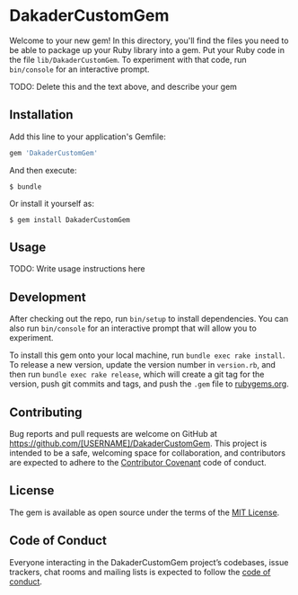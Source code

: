 # DakaderCustomGem

Welcome to your new gem! In this directory, you'll find the files you need to be able to package up your Ruby library into a gem. Put your Ruby code in the file `lib/DakaderCustomGem`. To experiment with that code, run `bin/console` for an interactive prompt.

TODO: Delete this and the text above, and describe your gem

## Installation

Add this line to your application's Gemfile:

```ruby
gem 'DakaderCustomGem'
```

And then execute:

    $ bundle

Or install it yourself as:

    $ gem install DakaderCustomGem

## Usage

TODO: Write usage instructions here

## Development

After checking out the repo, run `bin/setup` to install dependencies. You can also run `bin/console` for an interactive prompt that will allow you to experiment.

To install this gem onto your local machine, run `bundle exec rake install`. To release a new version, update the version number in `version.rb`, and then run `bundle exec rake release`, which will create a git tag for the version, push git commits and tags, and push the `.gem` file to [rubygems.org](https://rubygems.org).

## Contributing

Bug reports and pull requests are welcome on GitHub at https://github.com/[USERNAME]/DakaderCustomGem. This project is intended to be a safe, welcoming space for collaboration, and contributors are expected to adhere to the [Contributor Covenant](http://contributor-covenant.org) code of conduct.

## License

The gem is available as open source under the terms of the [MIT License](http://opensource.org/licenses/MIT).

## Code of Conduct

Everyone interacting in the DakaderCustomGem project’s codebases, issue trackers, chat rooms and mailing lists is expected to follow the [code of conduct](https://github.com/[USERNAME]/DakaderCustomGem/blob/master/CODE_OF_CONDUCT.md).
